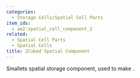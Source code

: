```yaml
---
categories:
  - Storage Cells/Spatial Cell Parts
item_ids:
  - ae2:spatial_cell_component_2
related:
  - Spatial Cell Parts
  - Spatial Cells
title: 2Cubed Spatial Component
---
```


Smallets spatial storage component, used to make <ItemLink
id="spatial_storage_cell_2"/>.

<RecipeFor id="spatial_cell_component_2" />
